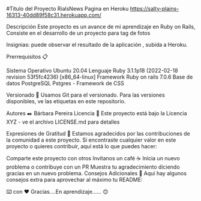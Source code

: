 #Título del Proyecto RialsNews Pagina en Heroku https://salty-plains-16313-40dd89f58c31.herokuapp.com/

Descripción Este proyecto es un avance de mi aprendizaje en Ruby on Rails, Consiste en el desarrollo de un proyecto para tag de fotos

Insignias: puede observar el resultado de la aplicación , subida a Heroku.

Prerrequisitos 📋

Sistema Operativo Ubuntu 20.04 Lenguaje Ruby 3.1.1p18 (2022-02-18 revision 53f5fc4236) [x86_64-linux] Framework Ruby on rails 7.0.6 Base de datos PostgreSQL Pstgres - Framework de CSS

Versionado 📌 Usamos Git para el versionado. Para las versiones disponibles, ve las etiquetas en este repositorio.

Autores ✒️ Bárbara Pereira Licencia 📄 Este proyecto está bajo la Licencia XYZ - ve el archivo LICENSE.md para detalles

Expresiones de Gratitud 🎁 Estamos agradecidos por las contribuciones de la comunidad a este proyecto. Si encontraste cualquier valor en este proyecto o quieres contribuir, aquí está lo que puedes hacer:

Comparte este proyecto con otros Invítanos un café ☕ Inicia un nuevo problema o contribuye con un PR Muestra tu agradecimiento diciendo gracias en un nuevo problema. Consejos Adicionales 📝 Aquí hay algunos consejos extra para aprovechar al máximo tu README:



⌨️ con ❤️ Gracias....En aprendizaje...... 😊